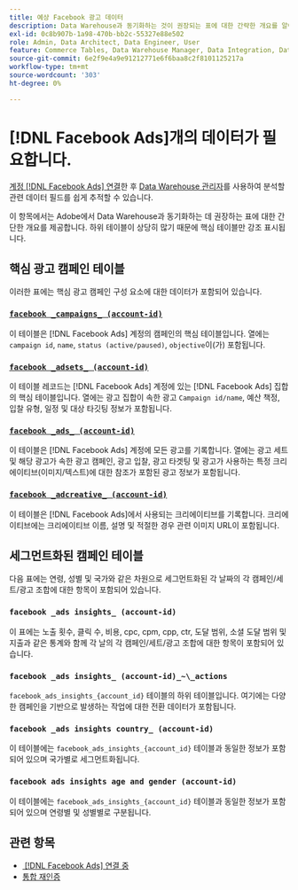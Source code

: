```yaml
---
title: 예상 Facebook 광고 데이터
description: Data Warehouse과 동기화하는 것이 권장되는 표에 대한 간략한 개요를 알아봅니다
exl-id: 0c8b907b-1a98-470b-bb2c-55327e88e502
role: Admin, Data Architect, Data Engineer, User
feature: Commerce Tables, Data Warehouse Manager, Data Integration, Data Import/Export
source-git-commit: 6e2f9e4a9e91212771e6f6baa8c2f8101125217a
workflow-type: tm+mt
source-wordcount: '303'
ht-degree: 0%

---
```


# [!DNL Facebook Ads]개의 데이터가 필요합니다.

[계정 [!DNL Facebook Ads] 연결](../integrations/facebook-ads.md)한 후 [Data Warehouse 관리자](../../../data-analyst/data-warehouse-mgr/tour-dwm.md)를 사용하여 분석할 관련 데이터 필드를 쉽게 추적할 수 있습니다.

이 항목에서는 Adobe에서 Data Warehouse과 동기화하는 데 권장하는 표에 대한 간단한 개요를 제공합니다. 하위 테이블이 상당히 많기 때문에 핵심 테이블만 강조 표시됩니다.

## 핵심 광고 캠페인 테이블

이러한 표에는 핵심 광고 캠페인 구성 요소에 대한 데이터가 포함되어 있습니다.

### [`facebook _campaigns_ (account-id)`](https://developers.facebook.com/docs/marketing-api/reference/ad-campaign-group)

이 테이블은 [!DNL Facebook Ads] 계정의 캠페인의 핵심 테이블입니다. 열에는 `campaign id`, `name`, `status (active/paused)`, `objective`이(가) 포함됩니다.

### [`facebook _adsets_ (account-id)`](https://developers.facebook.com/docs/marketing-api/reference/ad-campaign)

이 테이블 레코드는 [!DNL Facebook Ads] 계정에 있는 [!DNL Facebook Ads] 집합의 핵심 테이블입니다. 열에는 광고 집합이 속한 광고 `Campaign id/name`, 예산 책정, 입찰 유형, 일정 및 대상 타깃팅 정보가 포함됩니다.

### [`facebook _ads_ (account-id)`](https://developers.facebook.com/docs/marketing-api/reference/adgroup)

이 테이블은 [!DNL Facebook Ads] 계정에 모든 광고를 기록합니다. 열에는 광고 세트 및 해당 광고가 속한 광고 캠페인, 광고 입찰, 광고 타겟팅 및 광고가 사용하는 특정 크리에이티브(이미지/텍스트)에 대한 참조가 포함된 광고 정보가 포함됩니다.

### [`facebook _adcreative_ (account-id)`](https://developers.facebook.com/docs/marketing-api/reference/ad-creative)

이 테이블은 [!DNL Facebook Ads]에서 사용되는 크리에이티브를 기록합니다. 크리에이티브에는 크리에이티브 이름, 설명 및 적절한 경우 관련 이미지 URL이 포함됩니다.

## 세그먼트화된 캠페인 테이블

다음 표에는 연령, 성별 및 국가와 같은 차원으로 세그먼트화된 각 날짜의 각 캠페인/세트/광고 조합에 대한 항목이 포함되어 있습니다.

### `facebook _ads insights_ (account-id)`

이 표에는 노출 횟수, 클릭 수, 비용, cpc, cpm, cpp, ctr, 도달 범위, 소셜 도달 범위 및 지출과 같은 통계와 함께 각 날의 각 캠페인/세트/광고 조합에 대한 항목이 포함되어 있습니다.

### `facebook _ads insights_ (account-id)_~\_actions`

`facebook_ads_insights_{account_id}` 테이블의 하위 테이블입니다. 여기에는 다양한 캠페인을 기반으로 발생하는 작업에 대한 전환 데이터가 포함됩니다.

### `facebook _ads insights country_ (account-id)`

이 테이블에는 `facebook_ads_insights_{account_id}` 테이블과 동일한 정보가 포함되어 있으며 국가별로 세그먼트화됩니다.

### `facebook ads insights age and gender (account-id)`

이 테이블에는 `facebook_ads_insights_{account_id}` 테이블과 동일한 정보가 포함되어 있으며 연령별 및 성별별로 구분됩니다.

## 관련 항목

* [&#x200B; [!DNL Facebook Ads] 연결 중](../integrations/facebook-ads.md)
* [통합 재인증](https://experienceleague.adobe.com/docs/commerce-knowledge-base/kb/how-to/mbi-reauthenticating-integrations.html?lang=ko)
